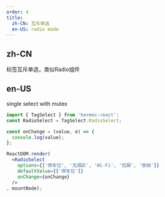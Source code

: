 ```yaml
---
order: 4
title:
  zh-CN: 互斥单选
  en-US: radio mode
---
```


## zh-CN

标签互斥单选，类似Radio组件

## en-US

single select with mutex

````jsx
import { TagSelect } from 'hermes-react';
const RadioSelect = TagSelect.RadioSelect;

const onChange = (value, e) => {
  console.log(value);
};

ReactDOM.render(
  <RadioSelect
    options={['停车位', '无烟区', 'Wi-Fi', '包厢', '旅拍']}
    defaultValue={['停车位']}
    onChange={onChange}
  />
, mountNode);
````
